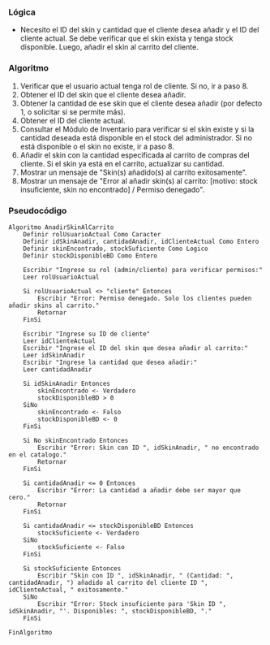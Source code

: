### Lógica

* Necesito el ID del skin y cantidad que el cliente desea añadir y el ID del cliente actual. Se debe verificar que el skin exista y tenga stock disponible. Luego, añadir el skin al carrito del cliente.

### Algoritmo

1. Verificar que el usuario actual tenga rol de cliente. Si no, ir a paso 8.
2. Obtener el ID del skin que el cliente desea añadir.
3. Obtener la cantidad de ese skin que el cliente desea añadir (por defecto 1, o solicitar si se permite más).
4. Obtener el ID del cliente actual.
5. Consultar el Módulo de Inventario para verificar si el skin existe y si la cantidad deseada está disponible en el stock del administrador. Si no está disponible o el skin no existe, ir a paso 8.
6. Añadir el skin con la cantidad especificada al carrito de compras del cliente. Si el skin ya está en el carrito, actualizar su cantidad.
7. Mostrar un mensaje de "Skin(s) añadido(s) al carrito exitosamente".
8. Mostrar un mensaje de "Error al añadir skin(s) al carrito: [motivo: stock insuficiente, skin no encontrado] / Permiso denegado".

### Pseudocódigo

```
Algoritmo AnadirSkinAlCarrito
    Definir rolUsuarioActual Como Caracter
    Definir idSkinAnadir, cantidadAnadir, idClienteActual Como Entero
    Definir skinEncontrado, stockSuficiente Como Logico
    Definir stockDisponibleBD Como Entero

    Escribir "Ingrese su rol (admin/cliente) para verificar permisos:"
    Leer rolUsuarioActual

    Si rolUsuarioActual <> "cliente" Entonces
        Escribir "Error: Permiso denegado. Solo los clientes pueden añadir skins al carrito."
        Retornar
    FinSi

    Escribir "Ingrese su ID de cliente"
    Leer idClienteActual
    Escribir "Ingrese el ID del skin que desea añadir al carrito:"
    Leer idSkinAnadir
    Escribir "Ingrese la cantidad que desea añadir:"
    Leer cantidadAnadir

    Si idSkinAnadir Entonces
        skinEncontrado <- Verdadero
        stockDisponibleBD > 0
    SiNo
        skinEncontrado <- Falso
        stockDisponibleBD <- 0
    FinSi

    Si No skinEncontrado Entonces
        Escribir "Error: Skin con ID ", idSkinAnadir, " no encontrado en el catalogo."
        Retornar
    FinSi

    Si cantidadAnadir <= 0 Entonces
        Escribir "Error: La cantidad a añadir debe ser mayor que cero."
        Retornar
    FinSi

    Si cantidadAnadir <= stockDisponibleBD Entonces
        stockSuficiente <- Verdadero
    SiNo
        stockSuficiente <- Falso
    FinSi

    Si stockSuficiente Entonces
        Escribir "Skin con ID ", idSkinAnadir, " (Cantidad: ", cantidadAnadir, ") añadido al carrito del cliente ID ", idClienteActual, " exitosamente."
    SiNo
        Escribir "Error: Stock insuficiente para 'Skin ID ", idSkinAnadir, "'. Disponibles: ", stockDisponibleBD, "."
    FinSi

FinAlgoritmo
```
